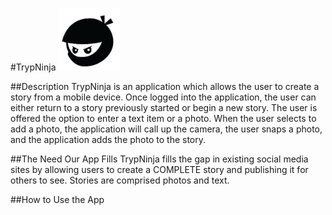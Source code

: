 #TrypNinja <img src="client\src\components\TitleBar\logo.png" alt="trypninja" style="width: 100px;"/>



##Description
TrypNinja is an application which allows the user to create a story from a mobile device. Once logged into the application, the user can either return to a story previously started or begin a new story. The user is offered the option to enter a text item or a photo. When the user selects to add a photo, the application will call up the camera, the user snaps a photo, and the application adds the photo to the story.
 
##The Need Our App Fills
TrypNinja fills the gap in existing social media sites by allowing users to create a COMPLETE story and publishing it for others to see.  Stories are comprised photos and text.

##How to Use the App





